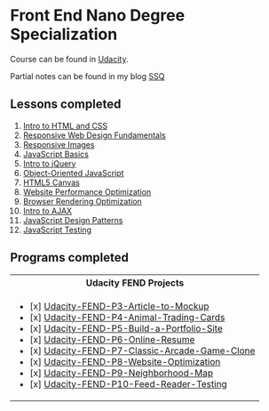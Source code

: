 # Front End Nano Degree Specialization

Course can be found in [Udacity](https://www.udacity.com/).

Partial notes can be found in my blog [SSQ](https://ssq.github.io/2017/06/04/Udacity%20FEND%20Notebook/)

## Lessons completed
1. [Intro to HTML and CSS](https://www.udacity.com/courses/intro-to-html-and-css--ud304)
1. [Responsive Web Design Fundamentals](https://www.udacity.com/courses/responsive-web-design-fundamentals--ud893)
1. [Responsive Images](https://www.udacity.com/courses/responsive-images--ud882)
1. [JavaScript Basics](https://www.udacity.com/courses/javascript-basics--ud804)
1. [Intro to jQuery](https://www.udacity.com/courses/intro-to-jquery--ud245)
1. [Object-Oriented JavaScript](https://www.udacity.com/courses/object-oriented-javascript--ud015)
1. [HTML5 Canvas](https://www.udacity.com/courses/html5-canvas--ud292)
1. [Website Performance Optimization](https://www.udacity.com/courses/website-performance-optimization--ud884)
1. [Browser Rendering Optimization](https://www.udacity.com/courses/browser-rendering-optimization--ud860)
1. [Intro to AJAX](https://www.udacity.com/courses/intro-to-ajax--ud110)
1. [JavaScript Design Patterns](https://www.udacity.com/courses/javascript-design-patterns--ud989)
1. [JavaScript Testing](https://www.udacity.com/courses/javascript-testing--ud549)

## Programs completed
<table>
  <tr>
    <th>Udacity FEND Projects</th>
  </tr>
  <tr>
    <td>
      <ul>
        <li>
          [x] <a href="https://github.com/SSQ/Udacity-FEND-P3-Article-to-Mockup">
        Udacity-FEND-P3-Article-to-Mockup</a>
        </li>
        <li>
          [x] <a href="https://github.com/SSQ/Udacity-FEND-P4-Animal-Trading-Cards">
        Udacity-FEND-P4-Animal-Trading-Cards</a>
        </li>
        <li>
          [x] <a href="https://github.com/SSQ/Udacity-FEND-P5-Build-a-Portfolio-Site">
        Udacity-FEND-P5-Build-a-Portfolio-Site</a>
        </li>
        <li>
          [x] <a href="https://github.com/SSQ/Udacity-FEND-P6-Online-Resume">
        Udacity-FEND-P6-Online-Resume</a>
        </li>
        <li>
          [x] <a href="https://github.com/SSQ/Udacity-FEND-P7-Classic-Arcade-Game-Clone">
        Udacity-FEND-P7-Classic-Arcade-Game-Clone</a>
        </li>
        <li>
          [x] <a href="https://github.com/SSQ/Udacity-FEND-P8-Website-Optimization">
        Udacity-FEND-P8-Website-Optimization</a>
        </li>
        <li>
          [x] <a href="https://github.com/SSQ/Udacity-FEND-P9-Neighborhood-Map">
        Udacity-FEND-P9-Neighborhood-Map</a>
        </li>
        <li>
          [x] <a href="https://github.com/SSQ/Udacity-FEND-P10-Feed-Reader-Testing">
        Udacity-FEND-P10-Feed-Reader-Testing</a>
        </li>
      </ul>
    </td>
  </tr>
</table>
